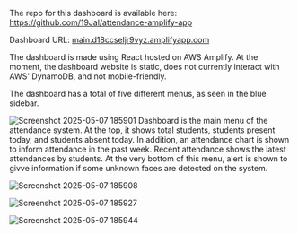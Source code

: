 The repo for this dashboard is available here: https://github.com/19Jal/attendance-amplify-app

Dashboard URL: [main.d18ccseljr9vyz.amplifyapp.com](https://main.d18ccseljr9vyz.amplifyapp.com/)

The dashboard is made using React hosted on AWS Amplify. At the moment, the dashboard website is static, does not currently interact with AWS' DynamoDB, and not mobile-friendly.


The dashboard has a total of five different menus, as seen in the blue sidebar.

![Screenshot 2025-05-07 185901](https://github.com/user-attachments/assets/aba7d886-3ca1-4986-a9ea-d1e689f80969)
Dashboard is the main menu of the attendance system. At the top, it shows total students, students present today, and students absent today. In addition, an attendance chart is shown to inform attendance in the past week. Recent attendance shows the latest attendances by students. At the very bottom of this menu, alert is shown to givve information if some unknown faces are detected on the system.

![Screenshot 2025-05-07 185908](https://github.com/user-attachments/assets/b3ec8dbd-862e-458d-9b0f-b45b078efdaa)


![Screenshot 2025-05-07 185927](https://github.com/user-attachments/assets/cf072a88-8916-4160-9a7f-082f5c72c776)


![Screenshot 2025-05-07 185944](https://github.com/user-attachments/assets/4c0c66aa-61b6-4e39-985b-248ba2bb524b)
